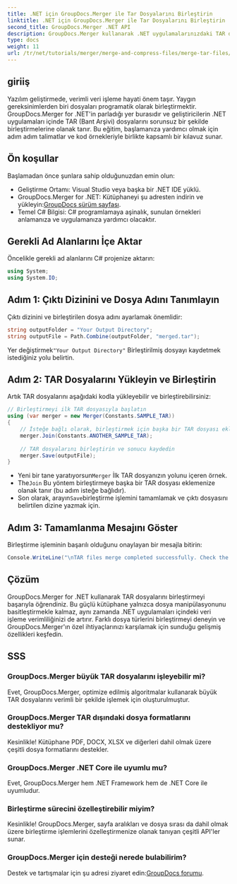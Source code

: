```yaml
---
title: .NET için GroupDocs.Merger ile Tar Dosyalarını Birleştirin
linktitle: .NET için GroupDocs.Merger ile Tar Dosyalarını Birleştirin
second_title: GroupDocs.Merger .NET API
description: GroupDocs.Merger kullanarak .NET uygulamalarınızdaki TAR dosyalarını sorunsuz bir şekilde birleştirmeyi öğrenin. Bu eğitim, kod örneğiyle birlikte kapsamlı, adım adım bir yaklaşım sunar.
type: docs
weight: 11
url: /tr/net/tutorials/merger/merge-and-compress-files/merge-tar-files/
---
```

## giriiş

Yazılım geliştirmede, verimli veri işleme hayati önem taşır. Yaygın gereksinimlerden biri dosyaları programatik olarak birleştirmektir. GroupDocs.Merger for .NET'in parladığı yer burasıdır ve geliştiricilerin .NET uygulamaları içinde TAR (Bant Arşivi) dosyalarını sorunsuz bir şekilde birleştirmelerine olanak tanır. Bu eğitim, başlamanıza yardımcı olmak için adım adım talimatlar ve kod örnekleriyle birlikte kapsamlı bir kılavuz sunar.

## Ön koşullar

Başlamadan önce şunlara sahip olduğunuzdan emin olun:

- Geliştirme Ortamı: Visual Studio veya başka bir .NET IDE yüklü.
-  GroupDocs.Merger for .NET: Kütüphaneyi şu adresten indirin ve yükleyin:[GroupDocs sürüm sayfası](https://releases.groupdocs.com/merger/net/).
- Temel C# Bilgisi: C# programlamaya aşinalık, sunulan örnekleri anlamanıza ve uygulamanıza yardımcı olacaktır.

## Gerekli Ad Alanlarını İçe Aktar

Öncelikle gerekli ad alanlarını C# projenize aktarın:

```csharp
using System;
using System.IO;
```

## Adım 1: Çıktı Dizinini ve Dosya Adını Tanımlayın

Çıktı dizinini ve birleştirilen dosya adını ayarlamak önemlidir:

```csharp
string outputFolder = "Your Output Directory";
string outputFile = Path.Combine(outputFolder, "merged.tar");
```

 Yer değiştirmek`"Your Output Directory"` Birleştirilmiş dosyayı kaydetmek istediğiniz yolu belirtin.

## Adım 2: TAR Dosyalarını Yükleyin ve Birleştirin

Artık TAR dosyalarını aşağıdaki kodla yükleyebilir ve birleştirebilirsiniz:

```csharp
// Birleştirmeyi ilk TAR dosyasıyla başlatın
using (var merger = new Merger(Constants.SAMPLE_TAR))
{
    // İsteğe bağlı olarak, birleştirmek için başka bir TAR dosyası ekleyin
    merger.Join(Constants.ANOTHER_SAMPLE_TAR);
    
    // TAR dosyalarını birleştirin ve sonucu kaydedin
    merger.Save(outputFile);
}
```

-  Yeni bir tane yaratıyorsun`Merger` İlk TAR dosyanızın yolunu içeren örnek.
-  The`Join` Bu yöntem birleştirmeye başka bir TAR dosyası eklemenize olanak tanır (bu adım isteğe bağlıdır).
-  Son olarak, arayın`Save`birleştirme işlemini tamamlamak ve çıktı dosyasını belirtilen dizine yazmak için.

## Adım 3: Tamamlanma Mesajını Göster

Birleştirme işleminin başarılı olduğunu onaylayan bir mesajla bitirin:

```csharp
Console.WriteLine("\nTAR files merge completed successfully. Check the output in {0}", outputFolder);
```

## Çözüm

GroupDocs.Merger for .NET kullanarak TAR dosyalarını birleştirmeyi başarıyla öğrendiniz. Bu güçlü kütüphane yalnızca dosya manipülasyonunu basitleştirmekle kalmaz, aynı zamanda .NET uygulamaları içindeki veri işleme verimliliğinizi de artırır. Farklı dosya türlerini birleştirmeyi deneyin ve GroupDocs.Merger'ın özel ihtiyaçlarınızı karşılamak için sunduğu gelişmiş özellikleri keşfedin.

## SSS

### GroupDocs.Merger büyük TAR dosyalarını işleyebilir mi?
Evet, GroupDocs.Merger, optimize edilmiş algoritmalar kullanarak büyük TAR dosyalarını verimli bir şekilde işlemek için oluşturulmuştur.

### GroupDocs.Merger TAR dışındaki dosya formatlarını destekliyor mu?
Kesinlikle! Kütüphane PDF, DOCX, XLSX ve diğerleri dahil olmak üzere çeşitli dosya formatlarını destekler.

### GroupDocs.Merger .NET Core ile uyumlu mu?
Evet, GroupDocs.Merger hem .NET Framework hem de .NET Core ile uyumludur.

### Birleştirme sürecini özelleştirebilir miyim?
Kesinlikle! GroupDocs.Merger, sayfa aralıkları ve dosya sırası da dahil olmak üzere birleştirme işlemlerini özelleştirmenize olanak tanıyan çeşitli API'ler sunar.

### GroupDocs.Merger için desteği nerede bulabilirim?
 Destek ve tartışmalar için şu adresi ziyaret edin:[GroupDocs forumu](https://forum.groupdocs.com/c/merger/32).